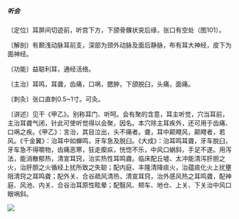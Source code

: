 ##### 听会

〔定位〕耳屏间切迹前，听宫下方，下颌骨髁状突后缘，张口有空处（图101）。

〔解剖〕有颞浅动脉耳前支，深部为颈外动脉及面后静脉，布有耳大神经，皮下为面神经。

〔功能〕益聪利耳，通经活络。

〔主治〕耳鸣，耳聋，齿痛，口㖞，腮肿，下颌脱臼，头痛，面痛。

〔刺灸〕张口直刺0.5~1寸。可灸。

〔讲述〕见干《甲乙》。别称耳门、听呵。会有聚的含意，耳主听觉，穴当耳前，主治耳聋气闭，针此可使听觉得以会聚，因名。本穴除主耳疾外，还可用于齿痛、口㖞之疾。《甲乙》：言治，其目泣出，头不痛者。聋，耳中颠飕风，颠飕者，若风。《千金翼》：治耳中如蝉鸣，牙车急及脱臼。《大成》：治耳鸣耳聋，牙车脱臼，牙车急不得嚼物，齿痛恶寒，狂走瘈疭，恍惚不乐，中风口蜗斜，手足不遂。用泻法，能消散郁热，清宣耳窍，治实热性耳鸣聋。临床配丘墟、太冲能清泻肝胆之火，治肝胆之火循经上扰所致之失聪；配内庭、丰隆清降痰火，治蕴痰化火上扰壅阻清窍之耳鸣聋；配外关、合谷疏风清热，清宣耳窍，治外感风热之耳鸣聋，配神庭、风池、内关、合谷治耳原性眩晕；配翳风、颊车、地仓、上关、下关治中风口眼㖞斜。 

![](img/图101.jpg)
